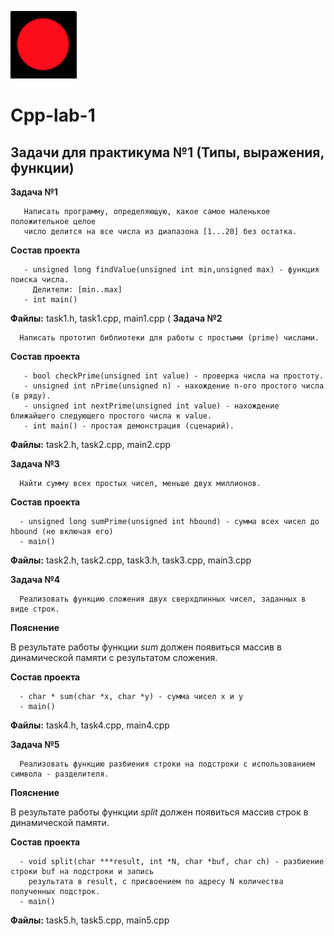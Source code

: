
![RED](img/red.png)

# Cpp-lab-1

## Задачи для практикума №1 (Типы, выражения, функции)

**Задача №1**

```
   Написать программу, определяющую, какое самое маленькое положительное целое 
   число делится на все числа из диапазона [1...20] без остатка.
```

**Состав проекта**

```
   - unsigned long findValue(unsigned int min,unsigned max) - функция поиска числа. 
     Делители: [min..max]
   - int main()
 ```
 
 **Файлы:** task1.h, task1.cpp, main1.cpp
( 
 **Задача №2**

```
  Написать прототип библиотеки для работы с простыми (prime) числами.
```

**Состав проекта**

```
   - bool checkPrime(unsigned int value) - проверка числа на простоту.
   - unsigned int nPrime(unsigned n) - нахождение n-ого простого числа (в ряду).
   - unsigned int nextPrime(unsigned int value) - нахождение ближайшего следующего простого числа к value.
   - int main() - простая демонстрация (сценарий).
 ```
 **Файлы:** task2.h, task2.cpp, main2.cpp

 **Задача №3**

```
  Найти сумму всех простых чисел, меньше двух миллионов.
```

**Состав проекта**

```
  - unsigned long sumPrime(unsigned int hbound) - сумма всех чисел до hbound (не включая его)
  - main()
```

 **Файлы:** task2.h, task2.cpp, task3.h, task3.cpp, main3.cpp

 **Задача №4**

```
  Реализовать функцию сложения двух сверхдлинных чисел, заданных в виде строк.
```

**Пояснение**

В результате работы функции *sum* должен появиться массив в динамической памяти с результатом сложения.

**Состав проекта**

```
  - char * sum(char *x, char *y) - сумма чисел x и y
  - main()
```

 **Файлы:**  task4.h, task4.cpp, main4.cpp

 **Задача №5**

```
  Реализовать функцию разбиения строки на подстроки с использованием символа - разделителя.
```

**Пояснение**

В результате работы функции *split* должен появиться массив строк в динамической памяти.

**Состав проекта**

```
  - void split(char ***result, int *N, char *buf, char ch) - разбиение строки buf на подстроки и запись 
    результата в result, с присвоением по адресу N количества полученных подстрок.
  - main()
```

 **Файлы:**  task5.h, task5.cpp, main5.cpp
